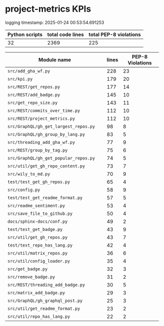 # project-metrics KPIs

logging timestamp:
2025-01-24 00:53:54.691253

| Python scripts | total code lines | total PEP-8 violations |
| --- | --- | --- |
| 32| 2369 | 225 |

| Module name | lines | PEP-8 Violations |
| --- | --- | --- |
| `src/add_gha_wf.py                       ` |        228 |                   23 |
| `src/kpi.py                              ` |        179 |                   20 |
| `src/REST/get_repos.py                   ` |        177 |                   14 |
| `src/REST/add_badge.py                   ` |        145 |                   10 |
| `src/get_repo_size.py                    ` |        143 |                   11 |
| `src/REST/commits_over_time.py           ` |        112 |                   10 |
| `src/REST/project_metrics.py             ` |        112 |                   10 |
| `src/GraphQL/gh_get_largest_repos.py     ` |         98 |                    8 |
| `src/GraphQL/gh_group_by_lang.py         ` |         83 |                    5 |
| `src/threading_add_gha_wf.py             ` |         77 |                    9 |
| `src/REST/group_by_tag.py                ` |         75 |                    6 |
| `src/GraphQL/gh_get_popular_repos.py     ` |         74 |                    5 |
| `src/util/get_gh_repo_content.py         ` |         73 |                    7 |
| `src/wily_to_md.py                       ` |         70 |                    9 |
| `test/test_get_gh_repos.py               ` |         65 |                    4 |
| `src/config.py                           ` |         58 |                    9 |
| `test/test_get_readme_format.py          ` |         57 |                    5 |
| `src/readme_sentiment.py                 ` |         53 |                    4 |
| `src/save_file_to_github.py              ` |         50 |                    4 |
| `docs/sphinx-docs/conf.py                ` |         49 |                    2 |
| `test/test_get_badge.py                  ` |         43 |                    9 |
| `src/util/get_gh_repos.py                ` |         43 |                    7 |
| `test/test_repo_has_lang.py              ` |         42 |                    4 |
| `src/util/matrix_repos.py                ` |         36 |                    6 |
| `src/util/config_loader.py               ` |         35 |                    4 |
| `src/get_badge.py                        ` |         32 |                    3 |
| `src/remove_badge.py                     ` |         31 |                    2 |
| `src/REST/threading_add_badge.py         ` |         30 |                    5 |
| `src/matrix_add_badge.py                 ` |         29 |                    3 |
| `src/GraphQL/gh_graphql_post.py          ` |         25 |                    3 |
| `src/util/get_readme_format.py           ` |         23 |                    2 |
| `src/util/repo_has_lang.py               ` |         22 |                    2 |
